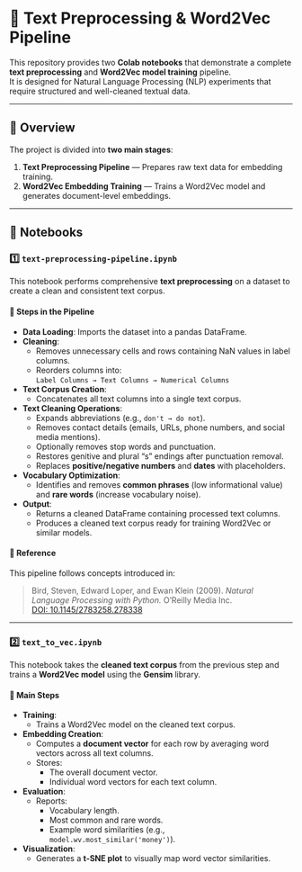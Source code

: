 # 🧹 Text Preprocessing & Word2Vec Pipeline

This repository provides two **Colab notebooks** that demonstrate a complete **text preprocessing** and **Word2Vec model training** pipeline.  
It is designed for Natural Language Processing (NLP) experiments that require structured and well-cleaned textual data.

---

## 📘 Overview

The project is divided into **two main stages**:

1. **Text Preprocessing Pipeline** — Prepares raw text data for embedding training.  
2. **Word2Vec Embedding Training** — Trains a Word2Vec model and generates document-level embeddings.

---

## 📂 Notebooks

### 1️⃣ `text-preprocessing-pipeline.ipynb`

This notebook performs comprehensive **text preprocessing** on a dataset to create a clean and consistent text corpus.

#### 🔧 Steps in the Pipeline
- **Data Loading**: Imports the dataset into a pandas DataFrame.  
- **Cleaning**:  
  - Removes unnecessary cells and rows containing NaN values in label columns.  
  - Reorders columns into:  
    `Label Columns → Text Columns → Numerical Columns`  
- **Text Corpus Creation**:  
  - Concatenates all text columns into a single text corpus.  
- **Text Cleaning Operations**:
  - Expands abbreviations (e.g., `don't → do not`).  
  - Removes contact details (emails, URLs, phone numbers, and social media mentions).  
  - Optionally removes stop words and punctuation.  
  - Restores genitive and plural “s” endings after punctuation removal.  
  - Replaces **positive/negative numbers** and **dates** with placeholders.  
- **Vocabulary Optimization**:
  - Identifies and removes **common phrases** (low informational value) and **rare words** (increase vocabulary noise).  
- **Output**:
  - Returns a cleaned DataFrame containing processed text columns.  
  - Produces a cleaned text corpus ready for training Word2Vec or similar models.

#### 📖 Reference
This pipeline follows concepts introduced in:  
> Bird, Steven, Edward Loper, and Ewan Klein (2009). *Natural Language Processing with Python.* O’Reilly Media Inc.  
> [DOI: 10.1145/2783258.278338](https://doi.org/10.1145/2783258.278338)

---

### 2️⃣ `text_to_vec.ipynb`

This notebook takes the **cleaned text corpus** from the previous step and trains a **Word2Vec model** using the **Gensim** library.

#### 🧠 Main Steps
- **Training**:
  - Trains a Word2Vec model on the cleaned text corpus.  
- **Embedding Creation**:
  - Computes a **document vector** for each row by averaging word vectors across all text columns.  
  - Stores:
    - The overall document vector.  
    - Individual word vectors for each text column.  
- **Evaluation**:
  - Reports:
    - Vocabulary length.  
    - Most common and rare words.  
    - Example word similarities (e.g., `model.wv.most_similar('money')`).  
- **Visualization**:
  - Generates a **t-SNE plot** to visually map word vector similarities.
